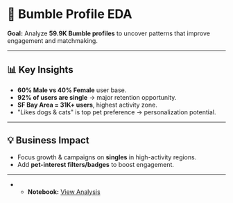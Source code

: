 # 🐝 Bumble Profile EDA

**Goal:** Analyze **59.9K Bumble profiles** to uncover patterns that improve engagement and matchmaking.

---

## 📊 Key Insights
- **60% Male vs 40% Female** user base.  
- **92% of users are single** → major retention opportunity.  
- **SF Bay Area = 31K+ users**, highest activity zone.  
- "Likes dogs & cats" is top pet preference → personalization potential.

---

## 💡 Business Impact
- Focus growth & campaigns on **singles** in high-activity regions.  
- Add **pet-interest filters/badges** to boost engagement.

---

- - **Notebook:** [View Analysis](Bumble.ipynb)



